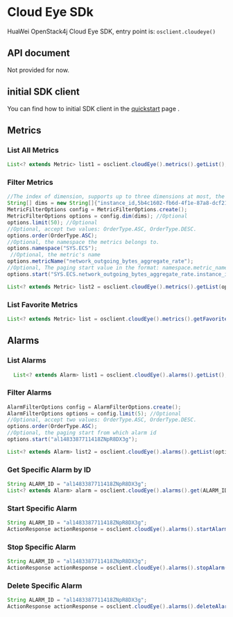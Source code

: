 # Cloud Eye SDk

HuaWei OpenStack4j Cloud Eye SDK, entry point is: `osclient.cloudeye()`

## API document
Not provided for now.

## initial SDK client
You can find how to initial SDK client in the [quickstart](huawei-sdk?id=_2-build-v3-client) page .


## Metrics

### List All Metrics
```java
List<? extends Metric> list1 = osclient.cloudEye().metrics().getList();
```

### Filter Metrics
```java
//The index of dimension, supports up to three dimensions at most, the string format = key, value. For example: instance_id, 6f3c6f91-4b24-4e1b-b7d1-a94ac1cb011d
String[] dims = new String[]{"instance_id,5b4c1602-fb6d-4f1e-87a8-dcf21d9654ba"}; 
MetricFilterOptions config = MetricFilterOptions.create();
MetricFilterOptions options = config.dim(dims); //Optional
options.limit(50); //Optional
//Optional, accept two values: OrderType.ASC, OrderType.DESC.
options.order(OrderType.ASC); 
//Optional, the namespace the metrics belongs to.
options.namespace("SYS.ECS"); 
 //Optional, the metric's name
options.metricName("network_outgoing_bytes_aggregate_rate");
//Optional, The paging start value in the format: namespace.metric_name.key: value
options.start("SYS.ECS.network_outgoing_bytes_aggregate_rate.instance_id:5b4c1602-fb6d-4f1e-87a8-dcf21d9654ba");

List<? extends Metric> list2 = osclient.cloudEye().metrics().getList(options);
```

### List Favorite Metrics
```java
List<? extends Metric> list = osclient.cloudEye().metrics().getFavoriteList();
```


## Alarms
### List Alarms
```java
  List<? extends Alarm> list1 = osclient.cloudEye().alarms().getList();
```

### Filter Alarms
```java
AlarmFilterOptions config = AlarmFilterOptions.create();
AlarmFilterOptions options = config.limit(5); //Optional
//Optional, accept two values: OrderType.ASC, OrderType.DESC.
options.order(OrderType.ASC); 
//Optional, the paging start from which alarm id
options.start("al1483387711418ZNpR8DX3g"); 

List<? extends Alarm> list2 = osclient.cloudEye().alarms().getList(options);
```

### Get Specific Alarm by ID
```java
String ALARM_ID = "al1483387711418ZNpR8DX3g";
List<? extends Alarm> alarm = osclient.cloudEye().alarms().get(ALARM_ID);
```

### Start Specific Alarm
```java
String ALARM_ID = "al1483387711418ZNpR8DX3g";
ActionResponse actionResponse = osclient.cloudEye().alarms().startAlarm(ALARM_ID);
```

### Stop Specific Alarm
```java
String ALARM_ID = "al1483387711418ZNpR8DX3g";
ActionResponse actionResponse = osclient.cloudEye().alarms().stopAlarm(ALARM_ID);
```

### Delete Specific Alarm
```java
String ALARM_ID = "al1483387711418ZNpR8DX3g";
ActionResponse actionResponse = osclient.cloudEye().alarms().deleteAlarm(ALARM_ID);
```